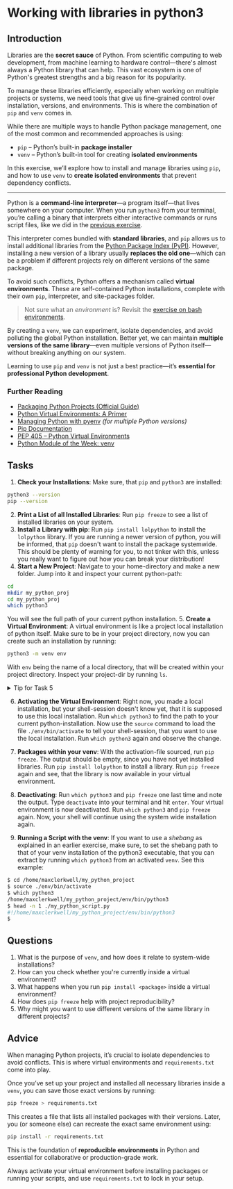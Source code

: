 <!---
{
  "depends_on": ["7130a694-458e-4e24-80b7-d8673f765e69"],
  "author": "Stephan Bökelmann",
  "first_used": "2025-04-07",
  "keywords": ["python", "environment", "venv", "libraries"]
}
--->

# Working with libraries in python3

## Introduction

Libraries are the **secret sauce** of Python. From scientific computing to web development, from machine learning to hardware control—there's almost always a Python library that can help. This vast ecosystem is one of Python's greatest strengths and a big reason for its popularity.

To manage these libraries efficiently, especially when working on multiple projects or systems, we need tools that give us fine-grained control over installation, versions, and environments. This is where the combination of `pip` and `venv` comes in.

While there are multiple ways to handle Python package management, one of the most common and recommended approaches is using:

- `pip` – Python’s built-in **package installer**
- `venv` – Python’s built-in tool for creating **isolated environments**

In this exercise, we’ll explore how to install and manage libraries using `pip`, and how to use `venv` to **create isolated environments** that prevent dependency conflicts.

---

Python is a **command-line interpreter**—a program itself—that lives somewhere on your computer. When you run `python3` from your terminal, you’re calling a binary that interprets either interactive commands or runs script files, like we did in the [previous exercise](https://github.com/STEMgraph/7130a694-458e-4e24-80b7-d8673f765e69).

This interpreter comes bundled with **standard libraries**, and `pip` allows us to install additional libraries from the [Python Package Index (PyPI)](https://pypi.org/). However, installing a new version of a library usually **replaces the old one**—which can be a problem if different projects rely on different versions of the same package.

To avoid such conflicts, Python offers a mechanism called **virtual environments**. These are self-contained Python installations, complete with their own `pip`, interpreter, and site-packages folder.

> Not sure what an *environment* is? Revisit the [exercise on bash environments](https://github.com/STEMgraph/862f9d0d-6ee1-4746-9988-e7cd0efc1c56).

By creating a `venv`, we can experiment, isolate dependencies, and avoid polluting the global Python installation. Better yet, we can maintain **multiple versions of the same library**—even multiple versions of Python itself—without breaking anything on our system.

Learning to use `pip` and `venv` is not just a best practice—it’s **essential for professional Python development**.


### Further Reading

- [Packaging Python Projects (Official Guide)](https://packaging.python.org/en/latest/tutorials/packaging-projects/)
- [Python Virtual Environments: A Primer](https://realpython.com/python-virtual-environments-a-primer/)
- [Managing Python with pyenv](https://realpython.com/intro-to-pyenv/) *(for multiple Python versions)*
- [Pip Documentation](https://pip.pypa.io/en/stable/)
- [PEP 405 – Python Virtual Environments](https://peps.python.org/pep-0405/)
- [Python Module of the Week: venv](https://pymotw.com/3/venv/)


## Tasks
1. **Check your Installations**: Make sure, that `pip` and `python3` are installed:
```bash
python3 --version
pip --version
```
2. **Print a List of all Installed Libraries**: Run `pip freeze` to see a list of installed libraries on your system.
3. **Install a Library with pip**: Run `pip install lolpython` to install the `lolpython` library. If you are running a newer version of python, you will be informed, that `pip` doesn't want to install the package systemwide. This should be plenty of warning for you, to not tinker with this, unless you really want to figure out how you can break your distribution!
4. **Start a New Project**: Navigate to your home-directory and make a new folder. Jump into it and inspect your current python-path:
```bash
cd
mkdir my_python_proj
cd my_python_proj
which python3
```
You will see the full path of your current python installation.
5. **Create a Virtual Environment**: A virtual environment is like a project local installation of python itself. Make sure to be in your project directory, now you can create such an installation by running:
```bash
python3 -m venv env
```
With `env` being the name of a local directory, that will be created within your project directory. Inspect your project-dir by running `ls`. 

<details>
  <summary>Tip for Task 5</summary>
  If you have multiple python installations, say python3.11 and python3.12, you may also run `python3.11 -m venv env` to create a virtual environment of a specific version of python!
</details>

6. **Activating the Virtual Environment**: Right now, you made a local installation, but your shell-session doesn't know yet, that it is supposed to use this local installation. Run `which python3` to find the path to your current python-installation. Now use the `source` command to load the file `./env/bin/activate` to tell your shell-session, that you want to use the local installation. Run `which python3` again and observe the change.

7. **Packages within your venv**: With the activation-file sourced, run `pip freeze`. The output should be empty, since you have not yet installed libraries. Run `pip install lolpython` to install a library. Run `pip freeze` again and see, that the library is now available in your virtual environment.
8. **Deactivating**: Run `which python3` and `pip freeze` one last time and note the output. Type `deactivate` into your terminal and hit `enter`. Your virtual environment is now deactivated. Run `which python3` and `pip freeze` again. Now, your shell will continue using the system wide installation again. 
9. **Running a Script with the venv**: If you want to use a _shebang_ as explained in an earlier exercise, make sure, to set the shebang path to that of your venv installation of the python3 executable, that you can extract by running `which python3` from an activated `venv`. See this example:
```bash
$ cd /home/maxclerkwell/my_python_project
$ source ./env/bin/activate
$ which python3
/home/maxclerkwell/my_python_project/env/bin/python3
$ head -n 1 ./my_python_script.py
#!/home/maxclerkwell/my_python_project/env/bin/python3
$
```

## Questions

1. What is the purpose of `venv`, and how does it relate to system-wide installations?
2. How can you check whether you're currently inside a virtual environment?
3. What happens when you run `pip install <package>` inside a virtual environment?
4. How does `pip freeze` help with project reproducibility?
5. Why might you want to use different versions of the same library in different projects?


## Advice

When managing Python projects, it’s crucial to isolate dependencies to avoid conflicts. This is where virtual environments and `requirements.txt` come into play.

Once you’ve set up your project and installed all necessary libraries inside a `venv`, you can save those exact versions by running:

```bash
pip freeze > requirements.txt
```

This creates a file that lists all installed packages with their versions. Later, you (or someone else) can recreate the exact same environment using:

```bash
pip install -r requirements.txt
```

This is the foundation of **reproducible environments** in Python and essential for collaborative or production-grade work.

Always activate your virtual environment before installing packages or running your scripts, and use `requirements.txt` to lock in your setup.